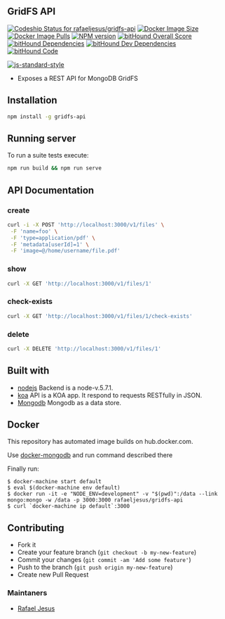 ## GridFS API

[ ![Codeship Status for rafaeljesus/gridfs-api](https://codeship.com/projects/79578d40-8337-0133-c7cc-2e117485f168/status?branch=master)](https://codeship.com/projects/121751)
[![Docker Image Size](https://img.shields.io/imagelayers/image-size/rafaeljesus/gridfs-api/latest.svg)](https://hub.docker.com/r/rafaeljesus/gridfs-api/)
[![Docker Image Pulls](https://img.shields.io/docker/pulls/rafaeljesus/gridfs-api.svg)](https://hub.docker.com/r/rafaeljesus/gridfs-api/) 
[![NPM version](http://img.shields.io/npm/v/gridfs-api.svg)](https://www.npmjs.org/package/gridfs-api)
[![bitHound Overall Score](https://www.bithound.io/github/rafaeljesus/gridfs-api/badges/score.svg)](https://www.bithound.io/github/rafaeljesus/gridfs-api)
[![bitHound Dependencies](https://www.bithound.io/github/rafaeljesus/gridfs-api/badges/dependencies.svg)](https://www.bithound.io/github/rafaeljesus/gridfs-api/master/dependencies/npm)
[![bitHound Dev Dependencies](https://www.bithound.io/github/rafaeljesus/gridfs-api/badges/devDependencies.svg)](https://www.bithound.io/github/rafaeljesus/gridfs-api/master/dependencies/npm)
[![bitHound Code](https://www.bithound.io/github/rafaeljesus/gridfs-api/badges/code.svg)](https://www.bithound.io/github/rafaeljesus/gridfs-api)

[![js-standard-style](https://cdn.rawgit.com/feross/standard/master/badge.svg)](https://github.com/rafaeljesus/gridfs-api)

* Exposes a REST API for MongoDB GridFS

## Installation
```bash
npm install -g gridfs-api
```

## Running server
To run a suite tests execute:
```bash
npm run build && npm run serve
```

## API Documentation
### create
```bash
curl -i -X POST 'http://localhost:3000/v1/files' \
 -F 'name=foo' \
 -F 'type=application/pdf' \
 -F 'metadata[userId]=1' \
 -F 'image=@/home/username/file.pdf'
```
 
### show
```bash
curl -X GET 'http://localhost:3000/v1/files/1'
```

### check-exists
```bash
curl -X GET 'http://localhost:3000/v1/files/1/check-exists'
```

### delete
```bash
curl -X DELETE 'http://localhost:3000/v1/files/1'
```

## Built with
- [nodejs](https://https://nodejs.org) Backend is a node-v.5.7.1.
- [koa](http://koajs.com) API is a KOA app. It respond to requests RESTfully in JSON.
- [Mongodb](https://www.mongodb.com) Mongodb as a data store.

## Docker
This repository has automated image builds on hub.docker.com.

Use [docker-mongodb](https://github.com/rafaeljesus/docker-mongodb) and run command described there

Finally run:
```
$ docker-machine start default
$ eval $(docker-machine env default)
$ docker run -it -e "NODE_ENV=development" -v "$(pwd)":/data --link mongo:mongo -w /data -p 3000:3000 rafaeljesus/gridfs-api
$ curl `docker-machine ip default`:3000
```

## Contributing
- Fork it
- Create your feature branch (`git checkout -b my-new-feature`)
- Commit your changes (`git commit -am 'Add some feature'`)
- Push to the branch (`git push origin my-new-feature`)
- Create new Pull Request

### Maintaners

* [Rafael Jesus](https://github.com/rafaeljesus)
